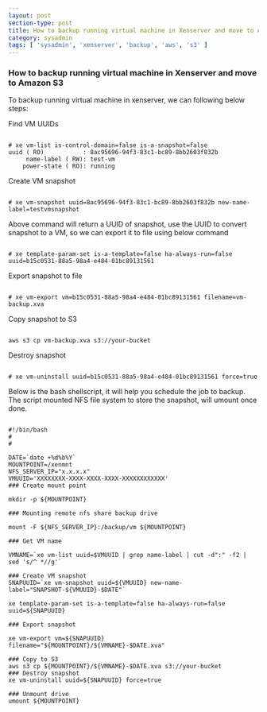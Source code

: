 ```yaml
---
layout: post
section-type: post
title: How to backup running virtual machine in Xenserver and move to Amazon S3 
category: sysadmin 
tags: [ 'sysadmin', 'xenserver', 'backup', 'aws', 's3' ]
---
```

### How to backup running virtual machine in Xenserver and move to Amazon S3

To backup running virtual machine in xenserver, we can following below steps:

Find VM UUIDs

<pre><code data-trim class="yaml">
# xe vm-list is-control-domain=false is-a-snapshot=false
uuid ( RO)           : 8ac95696-94f3-83c1-bc89-8bb2603f832b
     name-label ( RW): test-vm
    power-state ( RO): running
</code></pre>

Create VM snapshot

<pre><code data-trim class="yaml">
# xe vm-snapshot uuid=8ac95696-94f3-83c1-bc89-8bb2603f832b new-name-label=testvmsnapshot
</code></pre>

Above command will return a UUID of snapshot, use the UUID to convert snapshot to a VM, so we can export it to file using below command
<pre><code data-trim class="yaml">
# xe template-param-set is-a-template=false ha-always-run=false uuid=b15c0531-88a5-98a4-e484-01bc89131561
</code></pre>

Export snapshot to file

<pre><code data-trim class="yaml">
# xe vm-export vm=b15c0531-88a5-98a4-e484-01bc89131561 filename=vm-backup.xva
</code></pre>

Copy snapshot to S3

<pre><code data-trim class="yaml">
aws s3 cp vm-backup.xva s3://your-bucket
</code></pre>

Destroy snapshot

<pre><code data-trim class="yaml">
# xe vm-uninstall uuid=b15c0531-88a5-98a4-e484-01bc89131561 force=true
</code></pre>


Below is the bash shellscript, it will help you schedule the job to backup. The script mounted NFS file system to store the snapshot, will umount once done.

<pre><code data-trim class="yaml">
#!/bin/bash
#
#

DATE=`date +%d%b%Y`
MOUNTPOINT=/xenmnt
NFS_SERVER_IP="x.x.x.x"
VMUUID='XXXXXXXX-XXXX-XXXX-XXXX-XXXXXXXXXXXX'
### Create mount point

mkdir -p ${MOUNTPOINT}

### Mounting remote nfs share backup drive

mount -F ${NFS_SERVER_IP}:/backup/vm ${MOUNTPOINT}

### Get VM name

VMNAME=`xe vm-list uuid=$VMUUID | grep name-label | cut -d":" -f2 | sed 's/^ *//g'`

### Create VM snapshot
SNAPUUID=`xe vm-snapshot uuid=${VMUUID} new-name-label="SNAPSHOT-${VMUUID}-$DATE"`

xe template-param-set is-a-template=false ha-always-run=false uuid=${SNAPUUID}

### Export snapshot
    
xe vm-export vm=${SNAPUUID} filename="${MOUNTPOINT}/${VMNAME}-$DATE.xva"

### Copy to S3
aws s3 cp ${MOUNTPOINT}/${VMNAME}-$DATE.xva s3://your-bucket
### Destroy snapshot
xe vm-uninstall uuid=${SNAPUUID} force=true

### Unmount drive
umount ${MOUNTPOINT}

</code></pre>